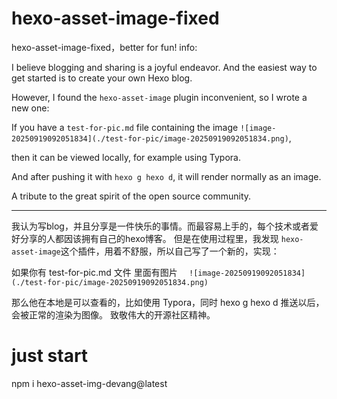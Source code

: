 # hexo-asset-image-fixed
hexo-asset-image-fixed，better for fun!
info:

I believe blogging and sharing is a joyful endeavor. And the easiest way to get started is to create your own Hexo blog.

However, I found the `hexo-asset-image` plugin inconvenient, so I wrote a new one:

If you have a `test-for-pic.md` file containing the image `![image-20250919092051834](./test-for-pic/image-20250919092051834.png)`,

then it can be viewed locally, for example using Typora. 

And after pushing it with `hexo g hexo d`, it will render normally as an image.

A tribute to the great spirit of the open source community.



----

我认为写blog，并且分享是一件快乐的事情。而最容易上手的，每个技术或者爱好分享的人都因该拥有自己的hexo博客。
但是在使用过程里，我发现 `hexo-asset-image`这个插件，用着不舒服，所以自己写了一个新的，实现：

如果你有 test-for-pic.md 文件
里面有图片 `  ![image-20250919092051834](./test-for-pic/image-20250919092051834.png)`

那么他在本地是可以查看的，比如使用 Typora，同时 hexo g  hexo d 推送以后，会被正常的渲染为图像。
致敬伟大的开源社区精神。

# just start 

npm i hexo-asset-img-devang@latest
